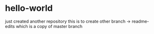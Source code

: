 # hello-world
just created another repository
this is to create other branch -> readme-edits which is a copy of master branch
